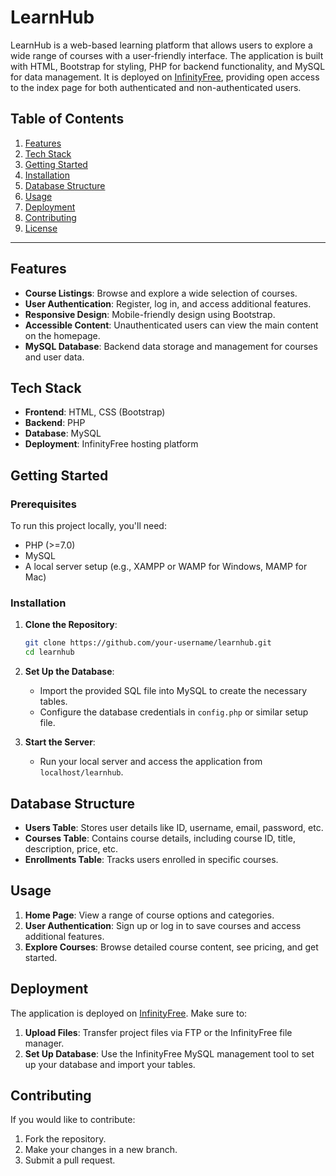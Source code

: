 # LearnHub

LearnHub is a web-based learning platform that allows users to explore a wide range of courses with a user-friendly interface. The application is built with HTML, Bootstrap for styling, PHP for backend functionality, and MySQL for data management. It is deployed on [InfinityFree](https://www.infinityfree.net/), providing open access to the index page for both authenticated and non-authenticated users.

## Table of Contents

1. [Features](#features)
2. [Tech Stack](#tech-stack)
3. [Getting Started](#getting-started)
4. [Installation](#installation)
5. [Database Structure](#database-structure)
6. [Usage](#usage)
7. [Deployment](#deployment)
8. [Contributing](#contributing)
9. [License](#license)

---

## Features

- **Course Listings**: Browse and explore a wide selection of courses.
- **User Authentication**: Register, log in, and access additional features.
- **Responsive Design**: Mobile-friendly design using Bootstrap.
- **Accessible Content**: Unauthenticated users can view the main content on the homepage.
- **MySQL Database**: Backend data storage and management for courses and user data.

## Tech Stack

- **Frontend**: HTML, CSS (Bootstrap)
- **Backend**: PHP
- **Database**: MySQL
- **Deployment**: InfinityFree hosting platform

## Getting Started

### Prerequisites

To run this project locally, you'll need:
- PHP (>=7.0)
- MySQL
- A local server setup (e.g., XAMPP or WAMP for Windows, MAMP for Mac)

### Installation

1. **Clone the Repository**:
    ```bash
    git clone https://github.com/your-username/learnhub.git
    cd learnhub
    ```

2. **Set Up the Database**:
    - Import the provided SQL file into MySQL to create the necessary tables.
    - Configure the database credentials in `config.php` or similar setup file.

3. **Start the Server**:
   - Run your local server and access the application from `localhost/learnhub`.

## Database Structure

- **Users Table**: Stores user details like ID, username, email, password, etc.
- **Courses Table**: Contains course details, including course ID, title, description, price, etc.
- **Enrollments Table**: Tracks users enrolled in specific courses.

## Usage

1. **Home Page**: View a range of course options and categories.
2. **User Authentication**: Sign up or log in to save courses and access additional features.
3. **Explore Courses**: Browse detailed course content, see pricing, and get started.

## Deployment

The application is deployed on [InfinityFree](https://www.infinityfree.net/). Make sure to:

1. **Upload Files**: Transfer project files via FTP or the InfinityFree file manager.
2. **Set Up Database**: Use the InfinityFree MySQL management tool to set up your database and import your tables.

## Contributing

If you would like to contribute:
1. Fork the repository.
2. Make your changes in a new branch.
3. Submit a pull request.
